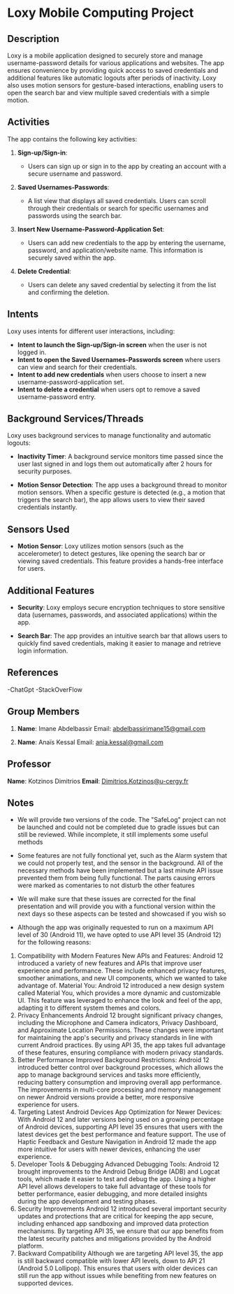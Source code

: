 
# Loxy Mobile Computing Project

## Description

Loxy is a mobile application designed to securely store and manage username-password details for various applications and websites. The app ensures convenience by providing quick access to saved credentials and additional features like automatic logouts after periods of inactivity. Loxy also uses motion sensors for gesture-based interactions, enabling users to open the search bar and view multiple saved credentials with a simple motion.

## Activities

The app contains the following key activities:

1. **Sign-up/Sign-in**: 
   - Users can sign up or sign in to the app by creating an account with a secure username and password.
  
2. **Saved Usernames-Passwords**: 
   - A list view that displays all saved credentials. Users can scroll through their credentials or search for specific usernames and passwords using the search bar.

3. **Insert New Username-Password-Application Set**: 
   - Users can add new credentials to the app by entering the username, password, and application/website name. This information is securely saved within the app.

4. **Delete Credential**: 
   - Users can delete any saved credential by selecting it from the list and confirming the deletion.

## Intents

Loxy uses intents for different user interactions, including:

- **Intent to launch the Sign-up/Sign-in screen** when the user is not logged in.
- **Intent to open the Saved Usernames-Passwords screen** where users can view and search for their credentials.
- **Intent to add new credentials** when users choose to insert a new username-password-application set.
- **Intent to delete a credential** when users opt to remove a saved username-password entry.

## Background Services/Threads

Loxy uses background services to manage functionality and automatic logouts:

- **Inactivity Timer**: A background service monitors time passed since the user last signed in and logs them out automatically after 2 hours for security purposes.
  
- **Motion Sensor Detection**: The app uses a background thread to monitor motion sensors. When a specific gesture is detected (e.g., a motion that triggers the search bar), the app allows users to view their saved credentials instantly.

## Sensors Used

- **Motion Sensor**: Loxy utilizes motion sensors (such as the accelerometer) to detect gestures, like opening the search bar or viewing saved credentials. This feature provides a hands-free interface for users.

## Additional Features

- **Security**: Loxy employs secure encryption techniques to store sensitive data (usernames, passwords, and associated applications) within the app.
  
- **Search Bar**: The app provides an intuitive search bar that allows users to quickly find saved credentials, making it easier to manage and retrieve login information.

## References
-ChatGpt
-StackOverFlow


## Group Members

1. **Name**: Imane Abdelbassir
   Email: abdelbassirimane15@gmail.com

2. **Name**: Anaïs Kessal
   Email: ania.kessal@gmail.com


## Professor

**Name**:  Kotzinos Dimitrios
**Email**: [Dimitrios.Kotzinos@u-cergy.fr](mailto:D%69%6di%74%72%69%6fs.%4b%6f%74%7a%69n%6f%73@u-c%65%72%67%79%2e%66%72)

## Notes
- We will provide two versions of the code. The "SafeLog" project can not be launched and could not be completed due to gradle issues but can still be reviewed. While incomplete, it still implements some useful methods
- Some features are not fully fonctional yet, such as the Alarm system that we could not properly test, and the sensor in the background. All of the necessary methods have been implemented but a last minute API issue prevented them from being fully functional. The parts causing errors were marked as comentaries to not disturb the other features
-  We will make sure that these issues are corrected for the final presentation and will provide you with a functional version within the next days so these aspects can be tested and showcased if you wish so

- Although the app was originally requested to run on a maximum API level of 30 (Android 11), we have opted to use API level 35 (Android 12) for the following reasons:

1. Compatibility with Modern Features
New APIs and Features: Android 12 introduced a variety of new features and APIs that improve user experience and performance. These include enhanced privacy features, smoother animations, and new UI components, which we wanted to take advantage of.
Material You: Android 12 introduced a new design system called Material You, which provides a more dynamic and customizable UI. This feature was leveraged to enhance the look and feel of the app, adapting it to different system themes and colors.
2. Privacy Enhancements
Android 12 brought significant privacy changes, including the Microphone and Camera indicators, Privacy Dashboard, and Approximate Location Permissions. These changes were important for maintaining the app's security and privacy standards in line with current Android practices.
By using API 35, the app takes full advantage of these features, ensuring compliance with modern privacy standards.
3. Better Performance
Improved Background Restrictions: Android 12 introduced better control over background processes, which allows the app to manage background services and tasks more efficiently, reducing battery consumption and improving overall app performance.
The improvements in multi-core processing and memory management on newer Android versions provide a better, more responsive experience for users.
4. Targeting Latest Android Devices
App Optimization for Newer Devices: With Android 12 and later versions being used on a growing percentage of Android devices, supporting API level 35 ensures that users with the latest devices get the best performance and feature support.
The use of Haptic Feedback and Gesture Navigation in Android 12 made the app more intuitive for users with newer devices, enhancing the user experience.
5. Developer Tools & Debugging
Advanced Debugging Tools: Android 12 brought improvements to the Android Debug Bridge (ADB) and Logcat tools, which made it easier to test and debug the app.
Using a higher API level allows developers to take full advantage of these tools for better performance, easier debugging, and more detailed insights during the app development and testing phases.
6. Security Improvements
Android 12 introduced several important security updates and protections that are critical for keeping the app secure, including enhanced app sandboxing and improved data protection mechanisms.
By targeting API 35, we ensure that our app benefits from the latest security patches and mitigations provided by the Android platform.
7. Backward Compatibility
Although we are targeting API level 35, the app is still backward compatible with lower API levels, down to API 21 (Android 5.0 Lollipop). This ensures that users with older devices can still run the app without issues while benefiting from new features on supported devices.
